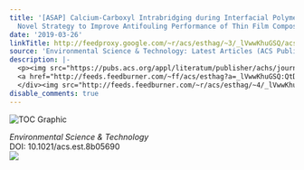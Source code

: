 ```yaml
---
title: '[ASAP] Calcium-Carboxyl Intrabridging during Interfacial Polymerization: A
  Novel Strategy to Improve Antifouling Performance of Thin Film Composite Membranes'
date: '2019-03-26'
linkTitle: http://feedproxy.google.com/~r/acs/esthag/~3/_lVwwKhuGSQ/acs.est.8b05690
source: 'Environmental Science & Technology: Latest Articles (ACS Publications)'
description: |-
  <p><img src="https://pubs.acs.org/appl/literatum/publisher/achs/journals/content/esthag/0/esthag.ahead-of-print/acs.est.8b05690/20190326/images/medium/es-2018-05690j_0007.gif" alt="TOC Graphic"/></p><div><cite>Environmental Science & Technology</cite></div><div>DOI: 10.1021/acs.est.8b05690</div><div class="feedflare">
  <a href="http://feeds.feedburner.com/~ff/acs/esthag?a=_lVwwKhuGSQ:QtDlhnSgG8k:yIl2AUoC8zA"><img src="http://feeds.feedburner.com/~ff/acs/esthag?d=yIl2AUoC8zA" border="0"></img></a>
  </div><img src="http://feeds.feedburner.com/~r/acs/esthag/~4/_lVwwKhuGSQ" height="1" width="1" ...
disable_comments: true
---
```

<p><img src="https://pubs.acs.org/appl/literatum/publisher/achs/journals/content/esthag/0/esthag.ahead-of-print/acs.est.8b05690/20190326/images/medium/es-2018-05690j_0007.gif" alt="TOC Graphic"/></p><div><cite>Environmental Science & Technology</cite></div><div>DOI: 10.1021/acs.est.8b05690</div><div class="feedflare">
<a href="http://feeds.feedburner.com/~ff/acs/esthag?a=_lVwwKhuGSQ:QtDlhnSgG8k:yIl2AUoC8zA"><img src="http://feeds.feedburner.com/~ff/acs/esthag?d=yIl2AUoC8zA" border="0"></img></a>
</div><img src="http://feeds.feedburner.com/~r/acs/esthag/~4/_lVwwKhuGSQ" height="1" width="1" ...